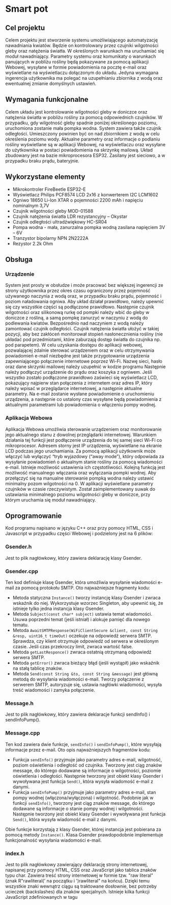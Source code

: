 # Smart pot

## Cel projektu
  Celem projektu jest stworzenie systemu umożliwiającego automatyzację nawadniania kwiatów. Będzie on kontrolowany przez czujniki wilgotności gleby oraz natężenia światła. W określonych warunkach ma uruchamiać się moduł nawadniający. Parametry systemu oraz komunikaty o warunkach panujących w pobliżu rośliny będą pokazywane za pomocą aplikacji Webowej, wysyłane w formie powiadomienia na pocztę e-mail oraz wyświetlane na wyświetlaczu dołączonym do układu. Jedyna wymagana ingerencja użytkownika ma polegać na uzupełnianiu zbiornika z wodą oraz ewentualnej zmianie domyślnych ustawień.



## Wymagania funkcjonalne
  Celem układu jest kontrolowanie wilgotności gleby w doniczce oraz natężenia światła w pobliżu rośliny za pomocą odpowiednich czujników. W przypadku, gdy wilgotność gleby spadnie poniżej określonego poziomu, uruchomiona zostanie mała pompka wodna. System zawiera także czujnik odległości. Umieszczony powinien być on nad zbiornikiem z wodą w celu określenia poziomu wody. Aktualne parametry oraz informacje o podlaniu rośliny wyświetlane są w aplikacji Webowej, na wyświetlaczu oraz wysyłane do użytkownika w postaci powiadomienia na skrzynkę mailową. Układ zbudowany jest na bazie mikroprocesora ESP32. Zasilany jest sieciowo, a w przypadku braku prądu, bateryjnie.



## Wykorzystane elementy
* Mikrokontroler FireBeetle ESP32-E
* Wyświetlacz Philips PCF8574 LCD 2x16 z konwerterem I2C LCM1602
* Ogniwo 18650 Li-Ion XTAR o pojemności 2200 mAh i napięciu nominalnym 3,7V
* Czujnik wilgotności gleby MOD-01588
* Czujnik natężenia światła LDR rezystancyjny – Okystar
* Czujnik odległości ultradźwiękowy HC-SR04
* Pompa wodna - mała, zanurzalna pompka wodną zasilana napięciem 3V – 6V
* Tranzystor bipolarny NPN 2N2222A
* Rezystor 2.2k Ohm



## Obsługa
### Urządzenie
  System jest prosty w obsłudze i może pracować bez większej ingerencji ze strony użytkownika przez okres czasu ograniczony przez pojemność używanego naczynia z wodą oraz, w przypadku braku prądu, pojemność i poziom naładowania ogniwa. 
Aby układ działał prawidłowo, należy upewnić się czy wszystkie części są podłączone prawidłowo. Następnie czujnik wilgotności oraz silikonową rurkę od pompki należy wbić do gleby w doniczce z rośliną, a samą pompkę zanurzyć w naczyniu z wodą do podlewania kwiatów. Bezpośrednio nad naczyniem z wodą należy zamontować czujnik odległości. Czujnik natężenia światła ułożyć w takiej pozycji, aby bez zakłóceń monitorował stopień nasłonecznienia rośliny (nie układać pod przedmiotami, które zaburzają dostęp światła do czujnika np. pod parapetem). W celu uzyskania dostępu do aplikacji webowej, pozwalającej zdalnie sterować urządzeniem oraz w celu otrzymywania powiadomień e-mail niezbędne jest także przygotowanie urządzenia zapewniającego połączenie internetowe poprzez Wi-Fi. Nazwę sieci, hasło oraz dane skrzynki mailowej należy uzupełnić w kodzie programu Następnie należy podłączyć urządzenie do prądu oraz koszyka z ogniwem. Jeśli wszystko zostało podłączone prawidłowo zaświeci się wyświetlacz LCD, pokazujący najpierw stan połączenia z internetem oraz adres IP, który należy wpisać w przeglądarce internetowej, a następnie aktualne parametry. Na e-mail zostanie wysłane powiadomienie o uruchomieniu urządzenia, a następnie co ustalony czas wysyłane będą powiadomienia z aktualnymi parametrami lub powiadomienia o włączeniu pompy wodnej.

### Aplikacja Webowa
  Aplikacja Webowa umożliwia sterowanie urządzeniem oraz monitorowanie jego aktualnego stanu z dowolnej przeglądarki internetowej. Warunkiem działania tej funkcji jest podłączenie urządzenia do tej samej sieci Wi-Fi co mikroprocesor. Adresem storny jest IP urządzenia, wyświetlane na ekranie LCD podczas jego uruchamiania. 
Za pomocą aplikacji użytkownik może włączyć lub wyłączyć “tryb wyjazdowy (“away mode”), który odpowiada za wysyłanie powiadomień o aktualnym stanie rośliny za pomocą wiadomości e-mail. Istnieje możliwość ustawienia ich częstotliwości. Kolejną funkcją jest możliwość manualnego włączania oraz wyłączania pompki wodnej. Aby przełączyć się na manualne sterowanie pompką wodna należy ustawić minimalny pozom wilgotności na 0. W aplikacji wyświetlane parametry czujników w czasie rzeczywistym. Został zaimplementowany suwak do ustawiania minimalnego poziomu wilgotności gleby w doniczce, przy którym uruchamia się moduł nawadniający.


## Oprogramowanie
Kod programu napisano w języku C++ oraz przy pomocy HTML, CSS i Javascript w przypadku części Webowej i  podzielony jest na 6 plików:

### Gsender.h
  Jest to plik nagłówkowy, który zawiera deklarację klasy Gsender.


### Gsender.cpp
  Ten kod definiuje klasę Gsender, która umożliwia wysyłanie wiadomości e-mail za pomocą protokołu SMTP. Oto najważniejsze fragmenty kodu:
* Metoda statyczna ```Instance()``` tworzy instancję klasy Gsender i zwraca wskaźnik do niej. Wykorzystuje wzorzec Singleton, aby upewnić się, że istnieje tylko jedna instancja klasy Gsender.
* Metoda ```Subject(const char* subject)``` ustawia temat wiadomości. Usuwa poprzedni temat (jeśli istniał) i alokuje pamięć dla nowego tematu.
* Metoda ```AwaitSMTPResponse(WiFiClientSecure &client, const String &resp, uint16_t timeOut)``` oczekuje na odpowiedź serwera SMTP. Sprawdza, czy klient otrzymuje odpowiedź od serwera w określonym czasie. Jeśli czas przekroczy limit, zwraca wartość false.
* Metoda ```getLastResponce()``` zwraca ostatnią otrzymaną odpowiedź serwera SMTP.
* Metoda ```getError()``` zwraca bieżący błąd (jeśli wystąpił) jako wskaźnik na stałą tablicę znaków.
* Metoda ```Send(const String &to, const String &message)``` jest główną metodą do wysyłania wiadomości e-mail. Tworzy połączenie z serwerem SMTP, autoryzuje się, ustawia nagłówki wiadomości, wysyła treść wiadomości i zamyka połączenie.


### Message.h
  Jest to plik nagłówkowy, który zawiera deklaracje funkcji sendInfo() i sendInfoPump().


### Message.cpp
  Ten kod zawiera dwie funkcje, ```sendInfo()``` i ```sendInfoPump()```, które wysyłają informacje przez e-mail. Oto opis najważniejszych fragmentów kodu:
* Funkcja ```sendInfo()``` przyjmuje jako parametry adres e-mail, wilgotność, poziom oświetlenia i odległość od czujnika. Tworzony jest ciąg znaków message, do którego dodawane są informacje o wilgotności, poziomie oświetlenia i odległości. Następnie tworzony jest obiekt klasy Gsender i wywoływana jest funkcja ```Send()```, która wysyła wiadomość e-mail z danymi.
* Funkcja ```sendInfoPump()``` przyjmuje jako parametry adres e-mail, stan pompy wodnej (włączona/wyłączona) i wilgotność. Podobnie jak w funkcji ```sendInfo()```, tworzony jest ciąg znaków message, do którego dodawane są informacje o stanie pompy wodnej i wilgotności. Następnie tworzony jest obiekt klasy Gsender i wywoływana jest funkcja ```Send()```, która wysyła wiadomość e-mail z danymi.

Obie funkcje korzystają z klasy Gsender, której instancja jest pobierana za pomocą metody ```Instance()```. Klasa Gsender prawdopodobnie implementuje funkcjonalność wysyłania wiadomości e-mail.

### index.h
  Jest to plik nagłówkowy zawierający deklarację strony internetowej, napisanej przy pomocy HTML, CSS oraz JavaScript jako tablica znaków typu char. Zawiera treść strony internetowej w formie tzw. "raw literal" (znak R"rawliteral(' na początku i ')rawliteral" na końcu). Dzięki temu wszystkie znaki wewnątrz ciągu są traktowane dosłownie, bez potrzeby ucieczek (backslashes) dla znaków specjalnych.
Istnieje kilka funkcji JavaScript zdefiniowanych w tagu <script>, które wykonują się po stronie przeglądarki:
* ```togglePump(element)``` oraz ```toggleAwayMode(element)``` to funkcje, które wykorzystują obiekt XMLHttpRequest do wysłania żądania HTTP GET na odpowiednie ścieżki (/pump?state=1 lub /pump?state=0, /awayMode?state=1 lub /awayMode?state=0) w zależności od stanu przekazanego elementu (np. checkboxa). Wysyłając takie żądania, można włączać i wyłączać pompę lub tryb "away mode".
* ```setAwayModeInterval()``` oraz ```setMinHumidity()``` funkcje te wykorzystują XMLHttpRequest do wysłania żądania HTTP GET na odpowiednią ścieżkę (/setHumidity?value=<wartość>) z wartością odczytaną z pewnych elementów na stronie. W ten sposób można ustawić pewne parametry, takie jak interwał trybu "away mode" czy minimalną wilgotność.
* Trzy interwały (```setInterval(...)```) to fragmenty kodu JavaScript, które regularnie (co 2000 ms) wykonują żądania HTTP GET na różne ścieżki (/lightLvl, /humidity, /distance) i aktualizują zawartość odpowiednich elementów na stronie, takich jak poziom światła, wilgotność czy odległość.

### smartPot.ino
  Ten kod jest głównym programem dla mikrokontrolera ESP. Oto najważniejsze fragmenty kodu:
* Zdefiniowana stała ```SOUND_SPEED``` reprezentuje prędkość dźwięku w centymetrach na mikrosekundę.
* Zdefiniowane zmienne globalne, takie jak ```ssid``` i ```password```, które przechowują nazwę sieci WiFi i hasło, ```connection_state``` przechowuje stan połączenia, a ```reconnect_interval``` określa czas oczekiwania przed kolejną próbą połączenia z siecią WiFi. Innymi zmiennymi globalnymi są prędkość dźwięku (```SOUND_SPEED```), parametry wejściowe (```PARAM_INPUT_VALUE```, ```PARAM_INPUT_STATE```), minimalna wilgotność (```minHumidity```), czas trwania (w mikrosekundach) sygnału ultradźwiękowego w czujniku odległości (```duration```), interwały czasowe w programie (```counter```) zmienna (```awayMode```), która określa, czy tryb "away mode" jest aktywowany, interwał (w milisekundach) dla trybu "away mode" (```awayModeInterval```)
* Zainicjalizowany obiekt klasy ```LiquidCrystal_I2C``` do obsługi wyświetlacza LCD.
* Zainicjalizowany obiekt klasy ```AsyncWebServer``` o nazwie server nasłuchujący na porcie 80, co umożliwia obsługę żądań HTTP od przeglądarek internetowych.
* Funkcja ```checkHumidity()``` sprawdza poziom wilgotności. Jeśli jest zbyt niski, włącza pompę wodną i wyświetla informacje na wyświetlaczu LCD. Co jakiś czas wysyła również informację o pompie wodnej.
* Funkcja ```getLight()``` odczytuje poziom oświetlenia i zwraca odpowiednią wartość (ciemno, średnio, jasno).
* Funkcja ```getDistance()``` mierzy odległość przy użyciu czujników ultradźwiękowych i zwraca wynik w centymetrach.
* Funkcja ``````displayLight() wyświetla poziom oświetlenia na wyświetlaczu LCD i zwraca wartość jako ciąg znaków.
* Funkcja ```processor()``` zastępuje miejsca zastępcze w kodzie HTML strony internetowej. Wstawia dane dynamiczne, takie jak stan trybu "away mode", poziom światła, wilgotność, odległość, stan pompki wodnej czy aktualny minimalny poziom wilgotności.
* Funkcja ```handleAwayMode()``` obsługuje tryb "away mode" poprzez wysyłanie powiadomień na podstawie ustawionego interwału.
* Funkcja ```WiFiConnect()``` nawiązuje połączenie z siecią WiFi na podstawie podanych nazwy SSID i hasła. Jeśli nie zostaną podane, używa domyślnych wartości.
* Funkcja ```Awaits()``` oczekuje na połączenie z siecią WiFi, jeśli nie jest już nawiązane, w pętli próbuje ponownie połączyć się co pewien czas.
* W funkcji ```setup()``` inicjalizowane są różne ustawienia, takie jak komunikacja szeregowa, piny wejściowe/wyjściowe, połączenie WiFi. Następnie tworzony jest obiekt Gsender (klasy do wysyłania wiadomości e-mail) i wysyłana jest wiadomość testowa. Konfiguruje ona także endpointy obsługujące różne żądania HTTP.
* W funkcji ```loop()``` odbywa się główna pętla programu. Sprawdzane są parametry roślin (wilgotność, poziom oświetlenia, odległość od czujnika) i wyświetlane na wyświetlaczu LCD. Odbywa się także obsługa trybu “away mode”.

Kod korzysta również z funkcji pomocniczych, takich jak sendInfoPump() i sendInfo(), które wysyłają wiadomości e-mail z informacjami o pompie wodnej oraz parametrach roślin.

